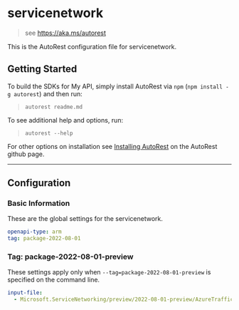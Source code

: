 # servicenetwork

> see https://aka.ms/autorest

This is the AutoRest configuration file for servicenetwork.

## Getting Started

To build the SDKs for My API, simply install AutoRest via `npm` (`npm install -g autorest`) and then run:

> `autorest readme.md`

To see additional help and options, run:

> `autorest --help`

For other options on installation see [Installing AutoRest](https://aka.ms/autorest/install) on the AutoRest github page.

---

## Configuration

### Basic Information

These are the global settings for the servicenetwork.

```yaml
openapi-type: arm
tag: package-2022-08-01
```

### Tag: package-2022-08-01-preview

These settings apply only when `--tag=package-2022-08-01-preview` is specified on the command line.

```yaml $(tag) == 'package-2022-08-01-preview'
input-file:
  - Microsoft.ServiceNetworking/preview/2022-08-01-preview/AzureTrafficController.json
```
